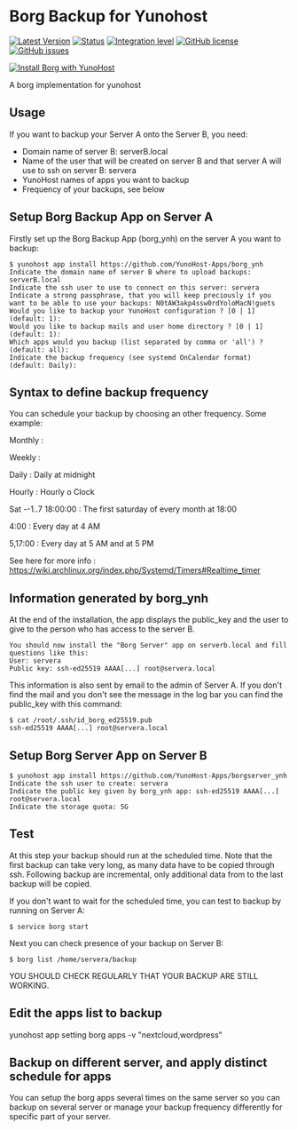 # Borg Backup for Yunohost

[![Latest Version](https://img.shields.io/badge/version-1.0.3-green.svg?style=flat)](https://github.com/YunoHost-Apps/borg_ynh/releases)
[![Status](https://img.shields.io/badge/status-testing-yellow.svg?style=flat)](https://github.com/YunoHost-Apps/borg_ynh/milestones)
[![Integration level](https://dash.yunohost.org/integration/borg.svg)](https://dash.yunohost.org/appci/app/borg)
[![GitHub license](https://img.shields.io/badge/license-GPLv3-blue.svg?style=flat)](https://raw.githubusercontent.com/YunoHost-Apps/borg_ynh/master/LICENSE)
[![GitHub issues](https://img.shields.io/github/issues/YunoHost-Apps/borg_ynh.svg?style=flat)](https://github.com/YunoHost-Apps/borg_ynh/issues)

[![Install Borg with YunoHost](https://install-app.yunohost.org/install-with-yunohost.png)](https://install-app.yunohost.org/?app=borg)

A borg implementation for yunohost

## Usage

If you want to backup your Server A onto the Server B, you need:
* Domain name of server B: serverB.local
* Name of the user that will be created on server B and that server A will use to ssh on server B: servera
* YunoHost names of apps you want to backup
* Frequency of your backups, see below

## Setup Borg Backup App on Server A

Firstly set up the Borg Backup App (borg_ynh) on the server A you want to backup:

```
$ yunohost app install https://github.com/YunoHost-Apps/borg_ynh
Indicate the domain name of server B where to upload backups: serverB.local
Indicate the ssh user to use to connect on this server: servera
Indicate a strong passphrase, that you will keep preciously if you want to be able to use your backups: N0tAW3akp4ssw0rdYoloMacN!guets
Would you like to backup your YunoHost configuration ? [0 | 1] (default: 1):
Would you like to backup mails and user home directory ? [0 | 1] (default: 1):
Which apps would you backup (list separated by comma or 'all') ? (default: all):
Indicate the backup frequency (see systemd OnCalendar format) (default: Daily):
```
## Syntax to define backup frequency

You can schedule your backup by choosing an other frequency. Some example:

Monthly :

Weekly :

Daily : Daily at midnight

Hourly : Hourly o Clock

Sat *-*-1..7 18:00:00 : The first saturday of every month at 18:00

4:00 : Every day at 4 AM

5,17:00 : Every day at 5 AM and at 5 PM

See here for more info : https://wiki.archlinux.org/index.php/Systemd/Timers#Realtime_timer

## Information generated by borg_ynh

At the end of the installation, the app displays the public_key and the user to give to the person who has access to the server B.
```
You should now install the "Borg Server" app on serverb.local and fill questions like this:
User: servera
Public key: ssh-ed25519 AAAA[...] root@servera.local
```
This information is also sent by email to the admin of Server A.
If you don't find the mail and you don't see the message in the log bar you can find the public_key with this command:
```
$ cat /root/.ssh/id_borg_ed25519.pub
ssh-ed25519 AAAA[...] root@servera.local
```

## Setup Borg Server App on Server B

```
$ yunohost app install https://github.com/YunoHost-Apps/borgserver_ynh
Indicate the ssh user to create: servera
Indicate the public key given by borg_ynh app: ssh-ed25519 AAAA[...] root@servera.local
Indicate the storage quota: 5G
```

## Test
At this step your backup should run at the scheduled time. Note that the first backup can take very long, as many data have to be copied through ssh. Following backup are incremental, only additional data from to the last backup will be copied.

If you don't want to wait for the scheduled time, you can test to backup by running on Server A:
```
$ service borg start
```

Next you can check presence of your backup on Server B:
```
$ borg list /home/servera/backup
```

YOU SHOULD CHECK REGULARLY THAT YOUR BACKUP ARE STILL WORKING.

## Edit the apps list to backup

yunohost app setting borg apps -v "nextcloud,wordpress"

## Backup on different server, and apply distinct schedule for apps

You can setup the borg apps several times on the same server so you can backup on several server or manage your backup frequency differently for specific part of your server.
